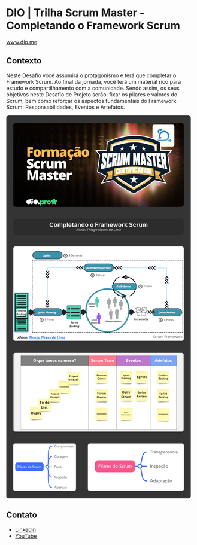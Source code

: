 # DIO | Trilha Scrum Master - Completando o Framework Scrum
www.dio.me

## Contexto
Neste Desafio você assumirá o protagonismo e terá que completar o Framework Scrum. Ao final da jornada, você terá um material rico para estudo e compartilhamento com a comunidade. Sendo assim, os seus objetivos neste Desafio de Projeto serão: fixar os pilares e valores do Scrum, bem como reforçar os aspectos fundamentais do Framework Scrum: Responsabilidades, Eventos e Artefatos. 

![Diagramas](Atividade.png)

## Contato
 - [Linkedin](https://www.linkedin.com/in/thiago-de-lima-980977134/)
 - [YouTube](https://www.youtube.com/@thi-lima)